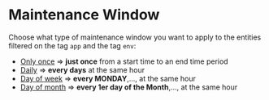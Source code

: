 # Maintenance Window

Choose what type of maintenance window you want to apply to the entities filtered on the tag `app` and the tag `env`: 
- [Only once](/Maintenance-Window/deploy-daily-mw) => **just once** from a start time to an end time period
- [Daily](/deploy-daily-mw)        => **every days** at the same hour
- [Day of week](/deploy-dayofweek-mw)         => **every MONDAY**,...,  at the same hour
- [Day of month](/deploy-dayofmonth-mw)       => **every 1er day of the Month**,...,  at the same hour

